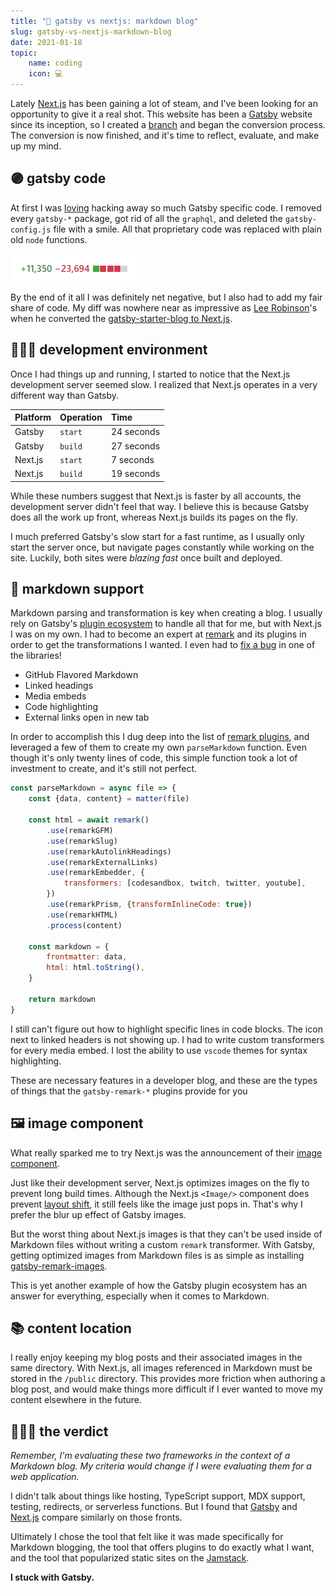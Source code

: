 ```yaml
---
title: "🥊 gatsby vs nextjs: markdown blog"
slug: gatsby-vs-nextjs-markdown-blog
date: 2021-01-18
topic:
    name: coding
    icon: 💻
---
```


Lately [Next.js][nextjs] has been gaining a lot of steam, and I've been looking for an opportunity to give it a real shot. This website has been a [Gatsby][gatsby] website since its inception, so I created a [branch][branch] and began the conversion process. The conversion is now finished, and it's time to reflect, evaluate, and make up my mind.

## 🟣 gatsby code

At first I was [loving][initial-tweet] hacking away so much Gatsby specific code. I removed every `gatsby-*` package, got rid of all the `graphql`, and deleted the `gatsby-config.js` file with a smile. All that proprietary code was replaced with plain old `node` functions.

![diff][diff]

By the end of it all I was definitely net negative, but I also had to add my fair share of code. My diff was nowhere near as impressive as [Lee Robinson][leerob]'s when he converted the [gatsby-starter-blog to Next.js][conversion].

## 👨🏼‍💻 development environment

Once I had things up and running, I started to notice that the Next.js development server seemed slow. I realized that Next.js operates in a very different way than Gatsby.

| Platform | Operation | Time       |
| :------- | :-------- | :--------- |
| Gatsby   | `start`   | 24 seconds |
| Gatsby   | `build`   | 27 seconds |
| Next.js  | `start`   | 7 seconds  |
| Next.js  | `build`   | 19 seconds |

While these numbers suggest that Next.js is faster by all accounts, the development server didn't feel that way. I believe this is because Gatsby does all the work up front, whereas Next.js builds its pages on the fly.

I much preferred Gatsby's slow start for a fast runtime, as I usually only start the server once, but navigate pages constantly while working on the site. Luckily, both sites were _blazing fast_ once built and deployed.

## 🔻 markdown support

Markdown parsing and transformation is key when creating a blog. I usually rely on Gatsby's [plugin ecosystem][gatsby-plugins] to handle all that for me, but with Next.js I was on my own. I had to become an expert at [remark][remark] and its plugins in order to get the transformations I wanted. I even had to [fix a bug][bug] in one of the libraries!

-   GitHub Flavored Markdown
-   Linked headings
-   Media embeds
-   Code highlighting
-   External links open in new tab

In order to accomplish this I dug deep into the list of [remark plugins][remark-plugins], and leveraged a few of them to create my own `parseMarkdown` function. Even though it's only twenty lines of code, this simple function took a lot of investment to create, and it's still not perfect.

```javascript
const parseMarkdown = async file => {
    const {data, content} = matter(file)

    const html = await remark()
        .use(remarkGFM)
        .use(remarkSlug)
        .use(remarkAutolinkHeadings)
        .use(remarkExternalLinks)
        .use(remarkEmbedder, {
            transformers: [codesandbox, twitch, twitter, youtube],
        })
        .use(remarkPrism, {transformInlineCode: true})
        .use(remarkHTML)
        .process(content)

    const markdown = {
        frontmatter: data,
        html: html.toString(),
    }

    return markdown
}
```

I still can't figure out how to highlight specific lines in code blocks. The icon next to linked headers is not showing up. I had to write custom transformers for every media embed. I lost the ability to use `vscode` themes for syntax highlighting.

These are necessary features in a developer blog, and these are the types of things that the `gatsby-remark-*` plugins provide for you

## 🖼️ image component

What really sparked me to try Next.js was the announcement of their [image component][next-image].

Just like their development server, Next.js optimizes images on the fly to prevent long build times. Although the Next.js `<Image/>` component does prevent [layout shift][cls], it still feels like the image just pops in. That's why I prefer the blur up effect of Gatsby images.

But the worst thing about Next.js images is that they can't be used inside of Markdown files without writing a custom `remark` transformer. With Gatsby, getting optimized images from Markdown files is as simple as installing [gatsby-remark-images][gatsby-remark-images].

This is yet another example of how the Gatsby plugin ecosystem has an answer for everything, especially when it comes to Markdown.

## 📚 content location

I really enjoy keeping my blog posts and their associated images in the same directory. With Next.js, all images referenced in Markdown must be stored in the `/public` directory. This provides more friction when authoring a blog post, and would make things more difficult if I ever wanted to move my content elsewhere in the future.

## 👨🏼‍⚖️ the verdict

_Remember, I'm evaluating these two frameworks in the context of a Markdown blog. My criteria would change if I were evaluating them for a web application._

I didn't talk about things like hosting, TypeScript support, MDX support, testing, redirects, or serverless functions. But I found that [Gatsby][gatsby] and [Next.js][nextjs] compare similarly on those fronts.

Ultimately I chose the tool that felt like it was made specifically for Markdown blogging, the tool that offers plugins to do exactly what I want, and the tool that popularized static sites on the [Jamstack][jamstack].

**I stuck with Gatsby.**

[jamstack]: https://jamstack.org
[gatsby-remark-images]: https://www.gatsbyjs.com/plugins/gatsby-remark-images
[cls]: https://web.dev/cls
[gatsby-image]: https://www.gatsbyjs.com/docs/reference/built-in-components/gatsby-image
[next-image]: https://nextjs.org/docs/basic-features/image-optimization
[bug]: https://twitter.com/bradgarropy/status/1345903752314761218
[remark-plugins]: https://github.com/remarkjs/remark/blob/main/doc/plugins.md
[remark]: https://github.com/remarkjs/remark
[gatsby-plugins]: https://www.gatsbyjs.com/plugins
[conversion]: https://github.com/leerob/gatsby-to-nextjs
[leerob]: https://twitter.com/leeerob
[diff]: images/diff.png
[initial-tweet]: https://twitter.com/bradgarropy/status/1343788025684357122
[branch]: https://github.com/bradgarropy/bradgarropy.com/tree/next
[gatsby]: https://gatsbyjs.com
[nextjs]: https://nextjs.org
